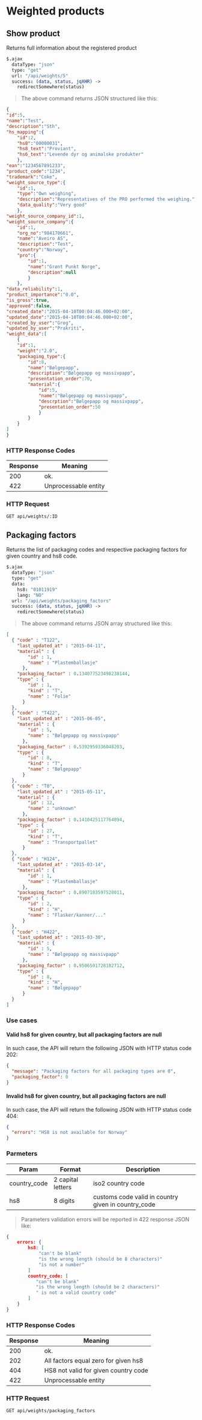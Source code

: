 # Weighted products

## Show product

Returns full information about the registered product

```coffee
$.ajax
  dataType: "json"
  type: "get"
  url: "/api/weights/5"
  success: (data, status, jqXHR) ->
    redirectSomewhere(status)
```

> The above command returns JSON structured like this:

```json
{
"id":5,
"name":"Test",
"description":"Sth",
"hs_mapping":{
    "id":2,
    "hs8":"00000031",
    "hs8_text":"Proviant",
    "hs6_text":"Levende dyr og animalske produkter"
    },
"ean":"1234567891233",
"product_code":"1234",
"trademark":"Coke",
"weight_source_type":{
    "id":1,
    "type":"Own weighing",
    "description":"Representatives of the PRO performed the weighing.",
    "data_quality":"Very good"
    },
"weight_source_company_id":1,
"weight_source_company":{
    "id":1,
    "org_no":"984170661",
    "name":"Aveiro AS",
    "description":"Test",
    "country":"Norway",
    "pro":{
        "id":1,
        "name":"Grønt Punkt Norge",
        "description":null
        }
    },
"data_reliability":1,
"product_importance":"0.0",
"is_gross":true,
"approved":false,
"created_date":"2015-04-10T00:04:46.000+02:00",
"updated_date":"2015-04-10T00:04:46.000+02:00",
"created_by_user":"Greg",
"updated_by_user":"Prakriti",
"weight_data":[
    {
    "id":1,
    "weight":"2.0",
    "packaging_type":{
        "id":8,
        "name":"Bølgepapp",
        "description":"Bølgepapp og massivpapp",
        "presentation_order":70,
        "material":{
            "id":5,
            "name":"Bølgepapp og massivpapp",
            "descrption":"Bølgepapp og massivpapp",
            "presentation_order":50
            }
        }
    }
]
}

```




### HTTP Response Codes

Response | Meaning
--------- | -------
200 | ok.
422 | Unprocessable entity

### HTTP Request

`GET api/weights/:ID`

## Packaging factors

Returns the list of packaging codes and respective packaging factors for given country and hs8 code.

```coffee
$.ajax
  dataType: "json"
  type: "get"
  data:
    hs8: "01011919"
    lang: "NO"
  url: "/api/weights/packaging_factors"
  success: (data, status, jqXHR) ->
    redirectSomewhere(status)
```

> The above command returns JSON array structured like this:

```json
[ 
  { "code" : "T122",
    "last_updated_at" : "2015-04-11",
    "material" : { 
        "id" : 1,
        "name" : "Plastemballasje"
      },
    "packaging_factor" : 0.134077523498238144,
    "type" : { 
        "id" : 1,
        "kind" : "T",
        "name" : "Folie"
      }
  },
  { "code" : "T422",
    "last_updated_at" : "2015-06-05",
    "material" : { 
        "id" : 5,
        "name" : "Bølgepapp og massivpapp"
      },
    "packaging_factor" : 0.5392959336048203,
    "type" : { 
        "id" : 8,
        "kind" : "T",
        "name" : "Bølgepapp"
      }
  },
  { "code" : "T0",
    "last_updated_at" : "2015-05-11",
    "material" : { 
        "id" : 12,
        "name" : "unknown"
      },
    "packaging_factor" : 0.1410425117764894,
    "type" : { 
        "id" : 27,
        "kind" : "T",
        "name" : "Transportpallet"
      }
  },
  { "code" : "H124",
    "last_updated_at" : "2015-03-14",
    "material" : { 
        "id" : 1,
        "name" : "Plastemballasje"
      },
    "packaging_factor" : 0.8907183597528011,
    "type" : { 
        "id" : 2,
        "kind" : "H",
        "name" : "Flasker/kanner/..."
      }
  },
  { "code" : "H422",
    "last_updated_at" : "2015-03-30",
    "material" : { 
        "id" : 5,
        "name" : "Bølgepapp og massivpapp"
      },
    "packaging_factor" : 0.9506501728182712,
    "type" : { 
        "id" : 8,
        "kind" : "H",
        "name" : "Bølgepapp"
      }
  }
]
```

### Use cases

#### Valid hs8 for given country, but all packaging factors are null

In such case, the API will return the following JSON with HTTP status code 202:

```json
{
  "message": "Packaging factors for all packaging types are 0",
  "packaging_factor": 0
}
```
#### Invalid hs8 for given country, but all packaging factors are null

In such case, the API will return the following JSON with HTTP status code 404:

```json
{
  "errors": "HS8 is not available for Norway"
}
```


### Parmeters

Param | Format | Description
--------- | ------- | ------- 
country_code | 2 capital letters | iso2 country code
hs8 | 8 digits | customs code valid in country given in country_code

> Parameters validation errors will be reported in 422 response JSON like:

```json
{
    errors: {
        hs8: [
            "can't be blank"
            "is the wrong length (should be 8 characters)"
            "is not a number"
        ]
        country_code: [
           "can't be blank"
           "is the wrong length (should be 2 characters)"
           " is not a valid country code"
        ]
    }
}
```

### HTTP Response Codes

Response | Meaning
--------- | -------
200 | ok.
202 | All factors equal zero for given hs8
404 | HS8 not valid for given country code
422 | Unprocessable entity

### HTTP Request

`GET api/weights/packaging_factors`